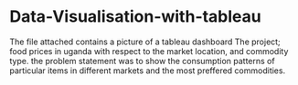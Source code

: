 # Data-Visualisation-with-tableau
The file attached contains a picture of a tableau dashboard
The project;
food prices in uganda with respect to the market location, and commodity type.
the problem statement was to show the consumption patterns of particular items 
in different markets and the most preffered commodities.
